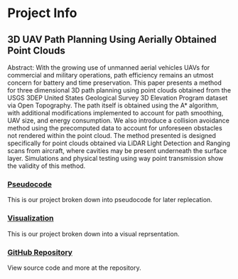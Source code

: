 # Project Info

## 3D UAV Path Planning Using Aerially Obtained Point Clouds
Abstract: With the growing use of unmanned aerial vehicles UAVs for commercial and military operations, path efficiency remains an utmost concern for battery and time preservation. This paper presents a method for three dimensional 3D path planning using point clouds obtained from the USGS 3DEP United States Geological Survey 3D Elevation Program dataset via Open Topography. The path itself is obtained using the A* algorithm, with additional modifications implemented to account for path smoothing, UAV size, and energy consumption. We also introduce a collision avoidance method using the precomputed data to account for unforeseen obstacles not rendered within the point cloud. The method presented is designed specifically for point clouds obtained via LiDAR Light Detection and Ranging scans from aircraft, where cavities may be present underneath the surface layer. Simulations and physical testing using way point transmission show the validity of this method.

### [Pseudocode](/pseudocode.md)
This is our project broken down into pseudocode for later replecation.

### [Visualization](/visualization.md)
This is our project broken down into a visual reprsentation.

### [GitHub Repository](https://github.com/alecstem/2022-REU-on-Smart-UAVs)
View source code and more at the repository.
